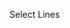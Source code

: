 Select Lines
<!-- snippet::start main { "template": "code", "selected_lines": ["1", "3-4"] } -->
<!-- snippet::end -->
